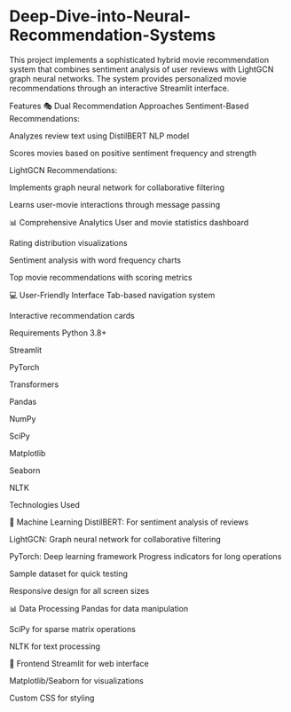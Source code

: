 # Deep-Dive-into-Neural-Recommendation-Systems

This project implements a sophisticated hybrid movie recommendation system that combines sentiment analysis of user reviews with LightGCN graph neural networks. The system provides personalized movie recommendations through an interactive Streamlit interface.

Features
🎭 Dual Recommendation Approaches
Sentiment-Based Recommendations:

Analyzes review text using DistilBERT NLP model

Scores movies based on positive sentiment frequency and strength

LightGCN Recommendations:

Implements graph neural network for collaborative filtering

Learns user-movie interactions through message passing



📊 Comprehensive Analytics
User and movie statistics dashboard

Rating distribution visualizations

Sentiment analysis with word frequency charts

Top movie recommendations with scoring metrics



💻 User-Friendly Interface
Tab-based navigation system

Interactive recommendation cards

Requirements
Python 3.8+

Streamlit

PyTorch

Transformers

Pandas

NumPy

SciPy

Matplotlib

Seaborn

NLTK

Technologies Used

🤖 Machine Learning
DistilBERT: For sentiment analysis of reviews

LightGCN: Graph neural network for collaborative filtering

PyTorch: Deep learning framework
Progress indicators for long operations

Sample dataset for quick testing

Responsive design for all screen sizes


📊 Data Processing
Pandas for data manipulation

SciPy for sparse matrix operations

NLTK for text processing

🎨 Frontend
Streamlit for web interface

Matplotlib/Seaborn for visualizations

Custom CSS for styling
